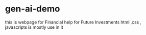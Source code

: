 # gen-ai-demo
this is webpage for Financial help for Future Investments
html ,css , javascripts is mostly use in it
